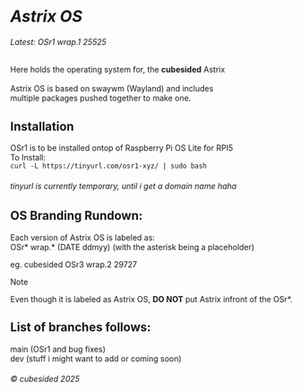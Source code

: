 # _Astrix OS_
###### Latest: OSr1 wrap.1 25525
Here holds the operating system for, the **cubesided** Astrix<br><br>
Astrix OS is based on swaywm (Wayland) and includes <br>multiple packages pushed together to make one.

## Installation
OSr1 is to be installed ontop of Raspberry Pi OS Lite for RPI5<br>
To Install:<br>
`curl -L https://tinyurl.com/osr1-xyz/ | sudo bash`
###### tinyurl is currently temporary, until i get a domain name haha

## OS Branding Rundown:
Each version of Astrix OS is labeled as:<br>
OSr* wrap.* (DATE ddmyy) (with the asterisk being a placeholder)<br>

eg. cubesided OSr3 wrap.2 29727<br>

> [!NOTE]  
> Even though it is labeled as Astrix OS, **DO NOT** put Astrix infront of the OSr*.

## List of branches follows:<br>
main (OSr1 and bug fixes)<br>
dev (stuff i might want to add or coming soon)<br>

###### © cubesided 2025
